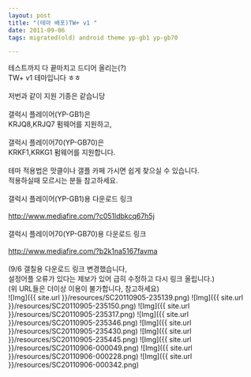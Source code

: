 ```yaml
---
layout: post
title: "(테마 배포)TW+ v1 "
date: 2011-09-06
tags: migrated(old) android theme yp-gb1 yp-gb70

---
```

테스트까지 다 끝마치고 드디어 올리는(?)<br>
TW+ v1 테마입니다 ㅎㅎ<br>
<br>
저번과 같이 지원 기종은 같습니당<br>
<br>
갤럭시 플레이어(YP-GB1)은<br>
KRJQ8,KRJQ7 펌웨어를 지원하고,<br>
<br>
갤럭시 플레이어70(YP-GB70)은<br>
KRKF1,KRKG1 펌웨어를 지원합니다.<br>
<br>
테마 적용법은 맛클이나 갤플 카페 가시면 쉽게 찾으실 수 있습니다.<br>
적용하실때 모르시는 분들 참고하세요.<br>
<br>
갤럭시 플레이어(YP-GB1)용 다운로드 링크<br>
<br>
http://www.mediafire.com/?c051ldbkcq67h5j<br>
<br>
갤럭시 플레이어70(YP-GB70)용 다운로드 링크<br>
<br>
http://www.mediafire.com/?b2k1na5167favma<br>
<br>
(9/6 갤칠용 다운로드 링크 변경했습니다,<br>
설정어플 오류가 있다는 제보가 있어 급히 수정하고 다시 링크 올립니다.)<br>
(위 URL들은 더이상 이용이 불가합니다, 참고하세요)<br>
![Img]({{ site.url }}/resources/SC20110905-235139.png)
![Img]({{ site.url }}/resources/SC20110905-235150.png)
![Img]({{ site.url }}/resources/SC20110905-235317.png)
![Img]({{ site.url }}/resources/SC20110905-235346.png)
![Img]({{ site.url }}/resources/SC20110905-235430.png)
![Img]({{ site.url }}/resources/SC20110905-235445.png)
![Img]({{ site.url }}/resources/SC20110906-000049.png)
![Img]({{ site.url }}/resources/SC20110906-000228.png)
![Img]({{ site.url }}/resources/SC20110906-000342.png)
